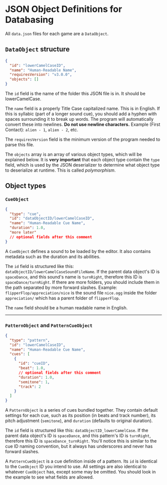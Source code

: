 # JSON Object Definitions for Databasing

All `data.json` files for each game are a `DataObject`.

## `DataObject` structure
```json
{
  "id": "lowerCamelCaseID",
  "name": "Human-Readable Name",
  "requiresVersion": "v3.0.0",
  "objects": []
}
```

The `id` field is the name of the folder this JSON file is in.
It should be lowerCamelCase.

The `name` field is a properly Title Case capitalized name. This is in English.
If this is syllabic (part of a longer sound cue), you should add a hyphen with
spaces surrounding it to break up words. The program will automatically convert these
into newlines. **Do not use newline characters.**
Example (First Contact): `alien - 1`, `alien - 2`, etc.

The `requiresVersion` field is the minimum version of the program needed to
parse this file.

The `objects` array is an array of various object types, which will be
explained below. It is **very important** that each object type contain
the `type` field, which is used by the JSON deserializer to determine
what object type to deserialize at runtime. This is called *polymorphism*.

## Object types
### `CueObject`
```json
{
  "type": "cue",
  "id": "dataObjectID/lowerCamelCaseID",
  "name": "Human-Readable Cue Name",
  "duration": 1.0,
  "more later"
  // optional fields after this comment
}
```

A `CueObject` defines a sound to be loaded by the editor. It also contains
metadata such as the duration and its abilities.

The `id` field is structured like this: `dataObjectID/lowerCamelCaseSoundFileName`.
If the parent data object's ID is `spaceDance`, and this sound's name is `turnRight`,
therefore this ID is `spaceDance/turnRight`. If there are more folders, you
should include them in the path separated by more forward slashes. Example:
`flipperFlop/appreciation/nice` is the sound file `nice.ogg` inside the folder `appreciation/`
which has a parent folder of `flipperFlop`.

The `name` field should be a human readable name in English.

---

### `PatternObject` and `PatternCueObject`
```json
{
  "type": "pattern",
  "id": "lowerCamelCaseID",
  "name": "Human-Readable Cue Name",
  "cues": [
    {
      "id": "cueID",
      "beat": 1.0,
      // optional fields after this comment
      "duration": 1.0,
      "semitone": 1,
      "track": 2
    }
  ]
}
```

A `PatternObject` is a series of cues bundled together. They contain default
settings for each cue, such as its position (in beats and track number), its
pitch adjustment (`semitone`), and `duration` (defaults to original duration).

The `id` field is structured like this: `dataObjectID_lowerCamelCase`.
If the parent data object's ID is `spaceDance`, and this pattern's ID is `turnRight`,
therefore this ID is `spaceDance_turnRight`. You'll notice this is similar to
the cue ID naming convention, but it always has underscores and never has forward
slashes.

A `PatternCueObject` is a cue definition inside of a pattern. Its `id` is
identical to the `CueObject` ID you intend to use. All settings are also
identical to whatever `CueObject` has, except some may be omitted. You should
look in the example to see what fields are allowed.


